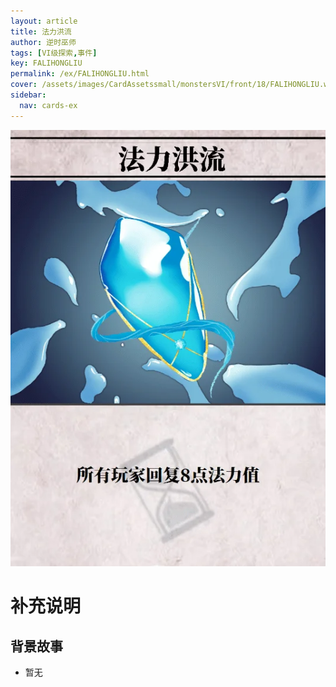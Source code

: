 ```yaml
---
layout: article
title: 法力洪流
author: 逆时巫师
tags: [VI级探索,事件]
key: FALIHONGLIU
permalink: /ex/FALIHONGLIU.html
cover: /assets/images/CardAssetssmall/monstersVI/front/18/FALIHONGLIU.webp
sidebar:
  nav: cards-ex
---
```

![](/assets/images/CardAssets/monstersVI/front/18/FALIHONGLIU.webp)

# 补充说明



## 背景故事
* 暂无